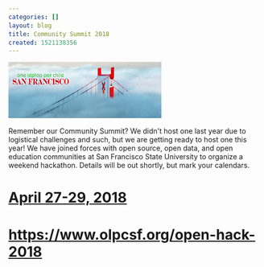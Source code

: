 ```yaml
---
categories: []
layout: blog
title: Community Summit 2018
created: 1521138356
---
```

<p class="rtecenter"><img alt="" src="/sites/default/files/u8/small-bridge-olpcsf.png" style="width: 304px; height: 112px;" /></p>
<p>Remember our Community Summit? We didn&#39;t host one last year due to logistical challenges and such, but we are getting ready to host one this year! We have joined forces with open source, open data, and open education communities at San Francisco State University to organize a weekend hackathon. Details will be out shortly, but mark your calendars.</p>
<h1 class="rtecenter">
	<a href="https://www.olpcsf.org/open-hack-2018">April 27-29, 2018</a></h1>
<h1 class="rtecenter">
	<a href="https://www.olpcsf.org/open-hack-2018">https://www.olpcsf.org/open-hack-2018</a></h1>
